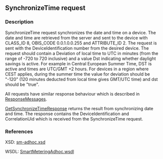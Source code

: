 ## SynchronizeTime request

### Description
SynchronizeTime request synchronizes the date and time on a device. The date and time are retrieved from the server and sent to the device with CLASS_ID 8, OBIS_CODE 0.0.1.0.0.255 and ATTRIBUTE_ID 2. The request is sent with the DeviceIdentification number from the desired device. The request should contain a Deviation of local time to UTC in minutes (from the range of -720 to 720 inclusive) and a value Dst indicating whether daylight savings is active.
For example in Central European Summer Time, DST is active and times are UTC/GMT +2 hours. For devices in a region where CEST applies, during the summer time the value for deviation should be "-120" (120 minutes deducted from local time gives GMT/UTC time) and dst should be "true".

All requests have similar response behaviour which is described in [ResponseMessages](./ResponseMessages.md).

[GetSynchronizeTimeResponse](./GetSynchronizeTimeResponse.md) returns the result from synchronizing date and time. The response contains the DeviceIdentification and CorrelationUid which is received from the SynchronizeTime request.

### References

XSD: [sm-adhoc.xsd](https://github.com/OSGP/Shared/blob/development/osgp-ws-smartmetering/src/main/resources/schemas/sm-adhoc.xsd)

WSDL: [SmartMeteringAdhoc.wsdl](https://github.com/OSGP/Shared/blob/development/osgp-ws-smartmetering/src/main/resources/SmartMeteringAdhoc.wsdl)

